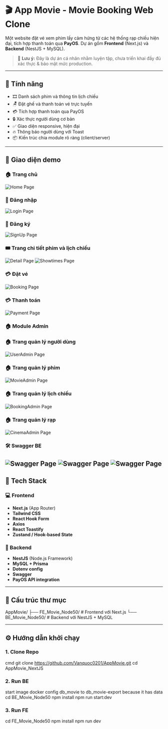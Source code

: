 # 🎬 App Movie - Movie Booking Web Clone

Một website đặt vé xem phim lấy cảm hứng từ các hệ thống rạp chiếu hiện đại, tích hợp thanh toán qua **PayOS**. Dự án gồm **Frontend** (Next.js) và **Backend** (NestJS + MySQL).

> 🚧 **Lưu ý:** Đây là dự án cá nhân nhằm luyện tập, chưa triển khai đầy đủ xác thực & bảo mật mức production.
---
## 🚀 Tính năng

- 🎞️ Danh sách phim và thông tin lịch chiếu
- 🪑 Đặt ghế và thanh toán vé trực tuyến
- 💳 Tích hợp thanh toán qua PayOS
- 🔒 Xác thực người dùng cơ bản
- ✅ Giao diện responsive, hiện đại
- 🔥 Thông báo người dùng với Toast
- 📦 Kiến trúc chia module rõ ràng (client/server)
---
## 📸 Giao diện demo

### 🏠 Trang chủ
![Home Page](./FE_Movie_Node50/public/images/HomePage.png)
### 🔑 Đăng nhập
![Login Page](./FE_Movie_Node50/public/images/LoginPage.png)
### 🔑 Đăng ký
![SignUp Page](./FE_Movie_Node50/public/images/SignUpPage.png)
### 🎟️ Trang chi tiết phim và lịch chiếu
![Detail Page](./FE_Movie_Node50/public/images/DetailPage.png)
![Showtimes Page](./FE_Movie_Node50/public/images/ShowTimePage.png)
### 💳 Đặt vé
![Booking Page](./FE_Movie_Node50/public/images/BookingPage.png)
### 💳 Thanh toán
![Payment Page](./FE_Movie_Node50/public/images/PaymentPage.png)
### 🏠 Module Admin
### 🏠 Trang quản lý người dùng
![UserAdmin Page](./FE_Movie_Node50/public/images/UserPage.png)
### 🏠 Trang quản lý phim
![MovieAdmin Page](./FE_Movie_Node50/public/images/MoviePage.png)
### 🏠 Trang quản lý lịch chiếu
![BookingAdmin Page](./FE_Movie_Node50/public/images/CreateSchedulePage.png)
### 🏠 Trang quản lý rạp
![CinemaAdmin Page](./FE_Movie_Node50/public/images/CinemaPage.png)
### 🛠️ Swagger BE
![Swagger Page](./FE_Movie_Node50/public/images/Swagger1.png)
![Swagger Page](./FE_Movie_Node50/public/images/Swagger2.png)
![Swagger Page](./FE_Movie_Node50/public/images/Swagger3.png)
---

## 🧰 Tech Stack

### 💻 Frontend
- **Next.js** (App Router)
- **Tailwind CSS**
- **React Hook Form**
- **Axios**
- **React Toastify**
- **Zustand / Hook-based State**

### 🔧 Backend
- **NestJS** (Node.js Framework)
- **MySQL + Prisma**
- **Dotenv config**
- **Swagger**
- **PayOS API integration**

---

## 📁 Cấu trúc thư mục
AppMovie/
├── FE_Movie_Node50/ # Frontend với Next.js
└── BE_Movie_Node50/ # Backend với NestJS + MySQL

---

## ⚙️ Hướng dẫn khởi chạy

### 1. Clone Repo
cmd
git clone https://github.com/Vanquoc0201/AppMovie.git
cd AppMovie_NextJS
### 2. Run BE
start image docker
config db_movie to db_movie-export because it has data
cd BE_Movie_Node50
npm install
npm run start:dev
### 3. Run FE
cd FE_Movie_Node50
npm install
npm run dev




